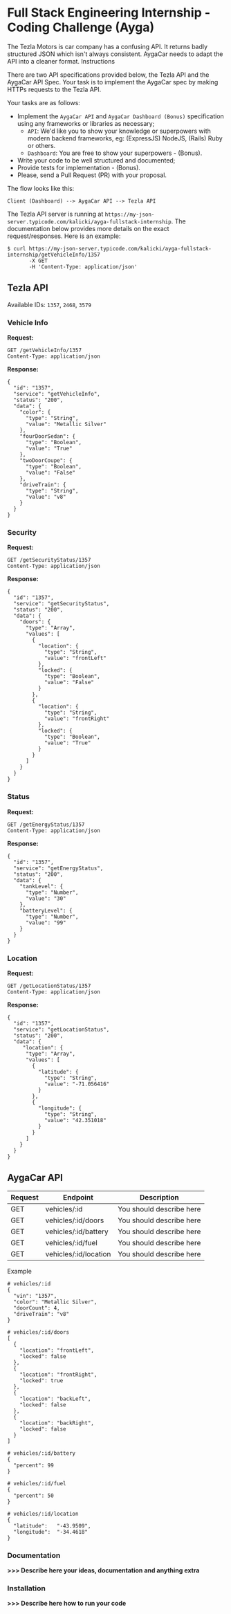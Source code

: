 # Full Stack Engineering Internship - Coding Challenge (Ayga)

The Tezla Motors is car company has a confusing API. It returns badly structured JSON which isn't always consistent. AygaCar needs to adapt the API into a cleaner format. Instructions

There are two API specifications provided below, the Tezla API and the AygaCar API Spec. Your task is to implement the AygaCar spec by making HTTPs requests to the Tezla API.

Your tasks are as follows:
- Implement the `AygaCar API` and `AygaCar Dashboard (Bonus)` specification using any frameworks or libraries as necessary;
  - `API`: We'd like you to show your knowledge or superpowers with modern backend frameworks, eg: (ExpressJS) NodeJS, (Rails) Ruby or others.
  - `Dashboard`: You are free to show your superpowers - (Bonus).
- Write your code to be well structured and documented;
- Provide tests for implementation - (Bonus).
- Please, send a Pull Request (PR) with your proposal.


The flow looks like this:
```
Client (Dashboard) --> AygaCar API --> Tezla API
```

The Tezla API server is running at `https://my-json-server.typicode.com/kalicki/ayga-fullstack-internship`. The documentation below provides more details on the exact request/responses. Here is an example:

```
$ curl https://my-json-server.typicode.com/kalicki/ayga-fullstack-internship/getVehicleInfo/1357
       -X GET
       -H 'Content-Type: application/json'
```

## Tezla API

Available IDs: `1357`, `2468`, `3579`

### Vehicle Info

**Request:**
```
GET /getVehicleInfo/1357
Content-Type: application/json
```

**Response:**
```
{
  "id": "1357",
  "service": "getVehicleInfo",
  "status": "200",
  "data": {
    "color": {
      "type": "String",
      "value": "Metallic Silver"
    },
    "fourDoorSedan": {
      "type": "Boolean",
      "value": "True"
    },
    "twoDoorCoupe": {
      "type": "Boolean",
      "value": "False"
    },
    "driveTrain": {
      "type": "String",
      "value": "v8"
    }
  }
}
```

### Security

**Request:**
```
GET /getSecurityStatus/1357
Content-Type: application/json
```
**Response:**
```
{
  "id": "1357",
  "service": "getSecurityStatus",
  "status": "200",
  "data": {
    "doors": {
      "type": "Array",
      "values": [
        {
          "location": {
            "type": "String",
            "value": "frontLeft"
          },
          "locked": {
            "type": "Boolean",
            "value": "False"
          }
        },
        {
          "location": {
            "type": "String",
            "value": "frontRight"
          },
          "locked": {
            "type": "Boolean",
            "value": "True"
          }
        }
      ]
    }
  }
}
```

### Status

**Request:**
```
GET /getEnergyStatus/1357
Content-Type: application/json
```
**Response:**
```
{
  "id": "1357",
  "service": "getEnergyStatus",
  "status": "200",
  "data": {
    "tankLevel": {
      "type": "Number",
      "value": "30"
    },
    "batteryLevel": {
      "type": "Number",
      "value": "99"
    }
  }
}
```

### Location

**Request:**
```
GET /getLocationStatus/1357
Content-Type: application/json
```
**Response:**
```
{
  "id": "1357",
  "service": "getLocationStatus",
  "status": "200",
  "data": {
     "location": {
      "type": "Array",
      "values": [
        {
          "latitude": {
            "type": "String",
            "value": "-71.056416"
          }
        },
        {
          "longitude": {
            "type": "String",
            "value": "42.351018"
          }
        }
      ]
    }
  }
}
```

## AygaCar API

| Request | Endpoint              | Description              |
| ------- | --------------------- | ------------------------ |
| GET     | vehicles/:id          | You should describe here |
| GET     | vehicles/:id/doors    | You should describe here |
| GET     | vehicles/:id/battery  | You should describe here |
| GET     | vehicles/:id/fuel     | You should describe here |
| GET     | vehicles/:id/location | You should describe here |

Example
```
# vehicles/:id 
{
  "vin": "1357",
  "color": "Metallic Silver",
  "doorCount": 4,
  "driveTrain": "v8"
}
```

```
# vehicles/:id/doors
[
  {
    "location": "frontLeft",
    "locked": false
  },
  {
    "location": "frontRight",
    "locked": true
  },
  {
    "location": "backLeft",
    "locked": false
  },
  {
    "location": "backRight",
    "locked": false
  }
]
```

```
# vehicles/:id/battery
{
  "percent": 99
}
```

```
# vehicles/:id/fuel
{
  "percent": 50
}
```

```
# vehicles/:id/location
{
  "latitude":	"-43.9509",
  "longitude":	"-34.4618"
}
```

### Documentation
**>>> Describe here your ideas, documentation and anything extra**

### Installation
**>>> Describe here how to run your code**

